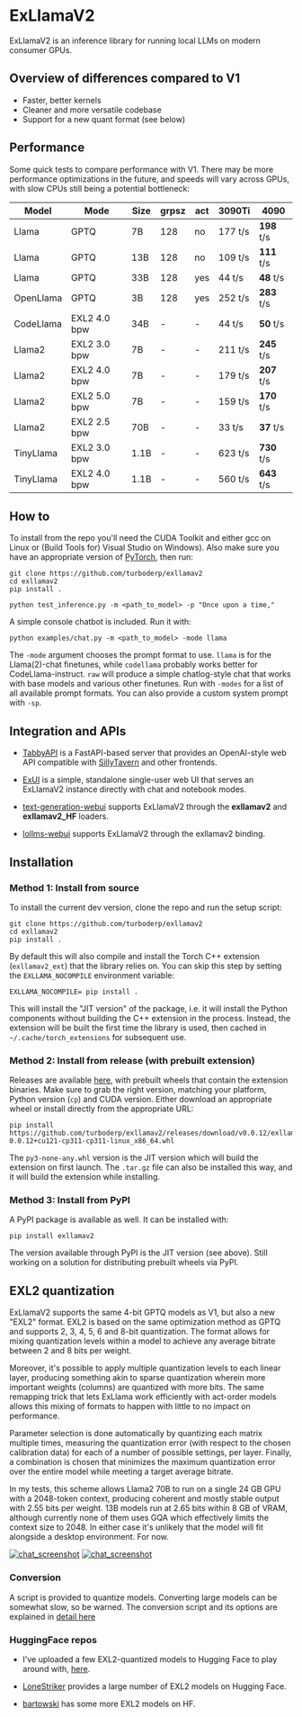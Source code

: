 # ExLlamaV2

ExLlamaV2 is an inference library for running local LLMs on modern consumer GPUs.


## Overview of differences compared to V1

- Faster, better kernels
- Cleaner and more versatile codebase
- Support for a new quant format (see below)


## Performance

Some quick tests to compare performance with V1. There may be more performance optimizations in the future, and
speeds will vary across GPUs, with slow CPUs still being a potential bottleneck:

| Model      | Mode         | Size  | grpsz | act | 3090Ti  | 4090        |
|------------|--------------|-------|-------|-----|---------|-------------|
| Llama      | GPTQ         | 7B    | 128   | no  | 177 t/s | **198** t/s |
| Llama      | GPTQ         | 13B   | 128   | no  | 109 t/s | **111** t/s |
| Llama      | GPTQ         | 33B   | 128   | yes | 44 t/s  | **48** t/s  |
| OpenLlama  | GPTQ         | 3B    | 128   | yes | 252 t/s | **283** t/s |
| CodeLlama  | EXL2 4.0 bpw | 34B   | -     | -   | 44 t/s  | **50** t/s  |
| Llama2     | EXL2 3.0 bpw | 7B    | -     | -   | 211 t/s | **245** t/s |
| Llama2     | EXL2 4.0 bpw | 7B    | -     | -   | 179 t/s | **207** t/s |
| Llama2     | EXL2 5.0 bpw | 7B    | -     | -   | 159 t/s | **170** t/s |
| Llama2     | EXL2 2.5 bpw | 70B   | -     | -   | 33 t/s  | **37** t/s  |
| TinyLlama  | EXL2 3.0 bpw | 1.1B  | -     | -   | 623 t/s | **730** t/s |
| TinyLlama  | EXL2 4.0 bpw | 1.1B  | -     | -   | 560 t/s | **643** t/s |


## How to

To install from the repo you'll need the CUDA Toolkit and either gcc on Linux or (Build Tools for) Visual Studio
on Windows). Also make sure you have an appropriate version of [PyTorch](https://pytorch.org/get-started/locally/),
then run:

```
git clone https://github.com/turboderp/exllamav2
cd exllamav2
pip install .

python test_inference.py -m <path_to_model> -p "Once upon a time,"
```

A simple console chatbot is included. Run it with:

```
python examples/chat.py -m <path_to_model> -mode llama
```


The `-mode` argument chooses the prompt format to use. `llama` is for the Llama(2)-chat finetunes, while `codellama`
probably works better for CodeLlama-instruct. `raw` will produce a simple chatlog-style chat that works with base 
models and various other finetunes. Run with `-modes` for a list of all available prompt formats. You can also provide
a custom system prompt with `-sp`. 


## Integration and APIs

- [TabbyAPI](https://github.com/theroyallab/tabbyAPI/) is a FastAPI-based server that provides an OpenAI-style web API
compatible with [SillyTavern](https://sillytavernai.com/) and other frontends.  

- [ExUI](https://github.com/turboderp/exui) is a simple, standalone single-user web UI that serves an ExLlamaV2 instance
directly with chat and notebook modes.

- [text-generation-webui](https://github.com/oobabooga/text-generation-webui) supports ExLlamaV2 through the **exllamav2**
and **exllamav2_HF** loaders.

- [lollms-webui](https://github.com/ParisNeo/lollms-webui) supports ExLlamaV2 through the exllamav2 binding.

## Installation

### Method 1: Install from source

To install the current dev version, clone the repo and run the setup script:

```
git clone https://github.com/turboderp/exllamav2
cd exllamav2
pip install .
```

By default this will also compile and install the Torch C++ extension (`exllamav2_ext`) that the library relies on. 
You can skip this step by setting the `EXLLAMA_NOCOMPILE` environment variable:

```
EXLLAMA_NOCOMPILE= pip install .
```

This will install the "JIT version" of the package, i.e. it will install the Python components without building the
C++ extension in the process. Instead, the extension will be built the first time the library is used, then cached in 
`~/.cache/torch_extensions` for subsequent use.

### Method 2: Install from release (with prebuilt extension)

Releases are available [here](https://github.com/turboderp/exllamav2/releases), with prebuilt wheels that contain the
extension binaries. Make sure to grab the right version, matching your platform, Python version (`cp`) and CUDA version.
Either download an appropriate wheel or install directly from the appropriate URL:

```
pip install https://github.com/turboderp/exllamav2/releases/download/v0.0.12/exllamav2-0.0.12+cu121-cp311-cp311-linux_x86_64.whl
```

The `py3-none-any.whl` version is the JIT version which will build the extension on first launch. The `.tar.gz` file
can also be installed this way, and it will build the extension while installing.

### Method 3: Install from PyPI

A PyPI package is available as well. It can be installed with:

```
pip install exllamav2
```

The version available through PyPI is the JIT version (see above). Still working on a solution for distributing
prebuilt wheels via PyPI.


## EXL2 quantization

ExLlamaV2 supports the same 4-bit GPTQ models as V1, but also a new "EXL2" format. EXL2 is based on the same
optimization method as GPTQ and supports 2, 3, 4, 5, 6 and 8-bit quantization. The format allows for mixing quantization
levels within a model to achieve any average bitrate between 2 and 8 bits per weight.

Moreover, it's possible to apply multiple quantization levels to each linear layer, producing something akin to sparse 
quantization wherein more important weights (columns) are quantized with more bits. The same remapping trick that lets
ExLlama work efficiently with act-order models allows this mixing of formats to happen with little to no impact on
performance.

Parameter selection is done automatically by quantizing each matrix multiple times, measuring the quantization 
error (with respect to the chosen calibration data) for each of a number of possible settings, per layer. Finally, a
combination is chosen that minimizes the maximum quantization error over the entire model while meeting a target
average bitrate.

In my tests, this scheme allows Llama2 70B to run on a single 24 GB GPU with a 2048-token context, producing coherent 
and mostly stable output with 2.55 bits per weight. 13B models run at 2.65 bits within 8 GB of VRAM, although currently
none of them uses GQA which effectively limits the context size to 2048. In either case it's unlikely that the model
will fit alongside a desktop environment. For now.

[![chat_screenshot](doc/llama2_70b_chat_thumb.png)](doc/llama2_70b_chat.png)
[![chat_screenshot](doc/codellama_13b_instruct_thumb.png)](doc/codellama_13b_instruct.png)

### Conversion

A script is provided to quantize models. Converting large models can be somewhat slow, so be warned. The conversion
script and its options are explained in [detail here](doc/convert.md)

### HuggingFace repos

- I've uploaded a few EXL2-quantized models to Hugging Face to play around with, [here](https://huggingface.co/turboderp).

- [LoneStriker](https://huggingface.co/LoneStriker) provides a large number of EXL2 models on Hugging Face. 

- [bartowski](https://huggingface.co/bartowski) has some more EXL2 models on HF.
